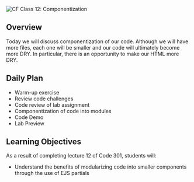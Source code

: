 ![CF](https://i.imgur.com/7v5ASc8.png) Class 12: Componentization

## Overview

Today we will discuss componentization of our code. Although we will have more files, each one will be smaller and our code will ultimately become more DRY. In particular, there is an opportunity to make our HTML more DRY.

## Daily Plan

- Warm-up exercise
- Review code challenges
- Code review of lab assignment
- Componentization of code into modules
- Code Demo
- Lab Preview

## Learning Objectives

<!--
	ABCD:
	  Audience: Program participants
	  Behavior: Expected learning/behavior changes/results
	  Condition:
	    Circumstances that lead to change/result
	    When change/result are expected to occur
	  Degree: How much change occurs (%) for how many participants (#)
	-->

As a result of completing lecture 12 of Code 301, students will:
- Understand the benefits of modularizing code into smaller components through the use of EJS partials
